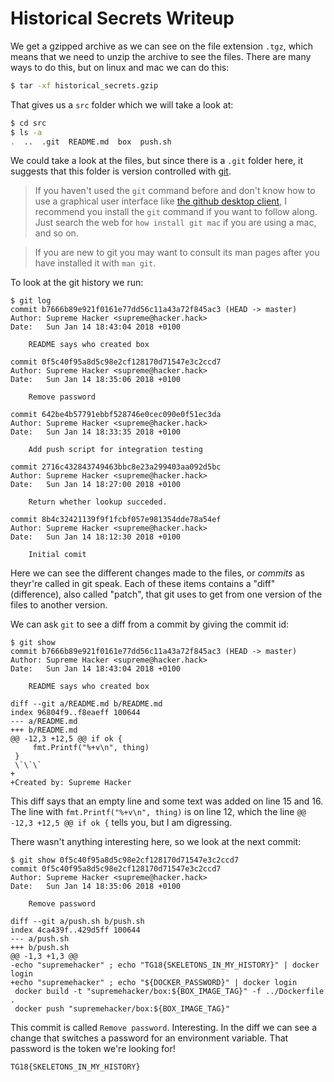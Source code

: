 # Historical Secrets Writeup

We get a gzipped archive as we can see on the file extension `.tgz`, which means that we need to unzip the archive to see the files. There are many ways to do this, but on linux and mac we can do this:

```sh
$ tar -xf historical_secrets.gzip
```

That gives us a `src` folder which we will take a look at:

```sh
$ cd src
$ ls -a
.  ..  .git  README.md  box  push.sh
```

We could take a look at the files, but since there is a `.git` folder here, it suggests that this folder is version controlled with [git](https://git-scm.com/).

>If you haven't used the `git` command before and don't know how to use a graphical user interface like [the github desktop client](https://desktop.github.com/), I recommend you install the `git` command if you want to follow along. Just search the web for `how install git mac` if you are using a mac, and so on.

>If you are new to git you may want to consult its man pages after you have installed it with `man git`.

To look at the git history we run:

```git
$ git log
commit b7666b89e921f0161e77dd56c11a43a72f845ac3 (HEAD -> master)
Author: Supreme Hacker <supreme@hacker.hack>
Date:   Sun Jan 14 18:43:04 2018 +0100

    README says who created box

commit 0f5c40f95a8d5c98e2cf128170d71547e3c2ccd7
Author: Supreme Hacker <supreme@hacker.hack>
Date:   Sun Jan 14 18:35:06 2018 +0100

    Remove password

commit 642be4b57791ebbf528746e0cec090e0f51ec3da
Author: Supreme Hacker <supreme@hacker.hack>
Date:   Sun Jan 14 18:33:35 2018 +0100

    Add push script for integration testing

commit 2716c432843749463bbc8e23a299403aa092d5bc
Author: Supreme Hacker <supreme@hacker.hack>
Date:   Sun Jan 14 18:27:00 2018 +0100

    Return whether lookup succeded.

commit 8b4c32421139f9f1fcbf057e981354dde78a54ef
Author: Supreme Hacker <supreme@hacker.hack>
Date:   Sun Jan 14 18:12:30 2018 +0100

    Initial comit
```

Here we can see the different changes made to the files, or *commits* as theyr're called in git speak. Each of these items contains a "diff" (difference), also called "patch", that git uses to get from one version of the files to another version.

We can ask `git` to see a diff from a commit by giving the commit id:

```git
$ git show 
commit b7666b89e921f0161e77dd56c11a43a72f845ac3 (HEAD -> master)
Author: Supreme Hacker <supreme@hacker.hack>
Date:   Sun Jan 14 18:43:04 2018 +0100

    README says who created box

diff --git a/README.md b/README.md
index 96804f9..f8eaeff 100644
--- a/README.md
+++ b/README.md
@@ -12,3 +12,5 @@ if ok {
     fmt.Printf("%+v\n", thing)
 }
 \`\`\`
+
+Created by: Supreme Hacker
```

This diff says that an empty line and some text was added on line 15 and 16. The line with `fmt.Printf("%+v\n", thing)` is on line 12, which the line `@@ -12,3 +12,5 @@ if ok {` tells you, but I am digressing.

There wasn't anything interesting here, so we look at the next commit:

```git
$ git show 0f5c40f95a8d5c98e2cf128170d71547e3c2ccd7
commit 0f5c40f95a8d5c98e2cf128170d71547e3c2ccd7
Author: Supreme Hacker <supreme@hacker.hack>
Date:   Sun Jan 14 18:35:06 2018 +0100

    Remove password

diff --git a/push.sh b/push.sh
index 4ca439f..429d5ff 100644
--- a/push.sh
+++ b/push.sh
@@ -1,3 +1,3 @@
-echo "supremehacker" ; echo "TG18{SKELETONS_IN_MY_HISTORY}" | docker login
+echo "supremehacker" ; echo "${DOCKER_PASSWORD}" | docker login
 docker build -t "supremehacker/box:${BOX_IMAGE_TAG}" -f ../Dockerfile .
 docker push "supremehacker/box:${BOX_IMAGE_TAG}"

```

This commit is called `Remove password`. Interesting.
In the diff we can see a change that switches a password for an environment variable. That password is the token we're looking for!

```
TG18{SKELETONS_IN_MY_HISTORY}
```
